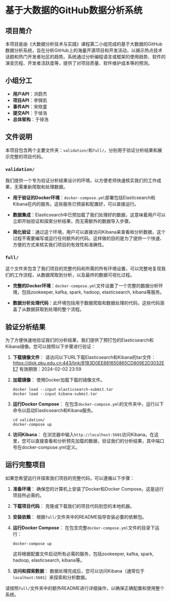 # 基于大数据的GitHub数据分析系统

## 项目简介
本项目是由《大数据分析技术与实践》课程第二小组完成的基于大数据的GitHub数据分析系统，旨在分析GitHub上的海量开源项目和开发活动，以揭示热点技术话题和热门开发者社区的趋势。系统通过分析编程语言或框架的使用趋势、软件的演变历程、开发者活跃度等，提供了对项目质量、软件维护成本等的预测。

## 小组分工
- **用户API**：洪蔚杰
- **项目API**：李锦凯
- **事件API**：宋晓童
- **提交API**：于倬浩
- **总体架构**：于倬浩

## 文件说明

本项目包含两个主要文件夹：`validation/`和`full/`，分别用于验证分析结果和展示完整的项目代码。

### `validation/`
我们提供一个专为验证分析结果设计的环境，以方便老师快速核实我们的工作成果，无需重新爬取和处理数据。

- **用于验证的Docker环境**：`docker-compose.yml`部署包括Elasticsearch和Kibana在内的服务。这些服务已预装和配置好，可以直接运行。

- **数据集成**：Elasticsearch中已预加载了我们处理好的数据，这意味着用户可以立即开始验证和探索分析结果，而无需额外的数据导入步骤。

- **简化验证**：通过这个环境，用户可以直接访问Kibana来查看和分析数据，这个过程不需要编写或运行任何额外的代码。这样做的目的是为了提供一个快速、方便的方式来核实我们项目的有效性和准确性。

### `full/`
这个文件夹包含了我们项目的完整代码和所需的所有环境设置，可以完整地复现我们的工作流程，从数据爬取到分析，以及最终的数据可视化过程。

- **完整的Docker环境**：`docker-compose.yml`文件设置了一个完整的数据分析环境，包括zookeeper, kafka, spark, hadoop, elasticsearch, kibana等服务。

- **数据分析处理代码**：此环境包括用于数据爬取和数据处理的代码，这些代码涵盖了从数据获取到处理的整个流程。


## 验证分析结果

为了方便快速地验证我们的分析结果，我们提供了预打包的Elasticsearch和Kibana镜像。您可以按照以下步骤进行验证：

1. **下载镜像文件**：
   请访问以下URL下载Elasticsearch和Kibana的tar文件：
   https://disk.pku.edu.cn:443/link/B1B3D0EE881650865CD809E2D3032EE7 有效期限：2024-02-02 23:59

2. **加载镜像**：
   使用Docker加载下载的镜像文件。
   ```shell
   docker load --input elasticsearch-submit.tar
   docker load --input kibana-submit.tar
   ```

3. **运行Docker Compose**：
   在包含`docker-compose.yml`的文件夹中，运行以下命令以启动Elasticsearch和Kibana服务。
   ```shell
   cd validation/
   docker-compose up
   ```

4. **访问Kibana**：
   在浏览器中输入`http://localhost:5601`访问Kibana。在这里，您可以直接查看和分析预先加载的数据，验证我们的分析结果，其中端口号在docker-compose.yml定义。


## 运行完整项目

如果您希望运行并探索我们项目的完整代码，可以遵循以下步骤：

1. **准备环境**：
   确保您的计算机上安装了Docker和Docker Compose。这是运行项目所必需的。

2. **下载项目代码**：
   克隆或下载我们的项目代码到您的本地机器。

3. **安装依赖**：
   根据`full/`文件夹中的README指导安装必要的依赖包。

4. **运行Docker Compose**：
   在包含完整`docker-compose.yml`文件的目录下运行：
   ```shell
   docker-compose up
   ```
   这将根据配置文件启动所有必需的服务，包括zookeeper, kafka, spark, hadoop, elasticsearch, kibana等。

5. **访问和探索数据**：
   数据处理完成后，您可以访问Kibana（通常位于`localhost:5601`）来探索和分析数据。

请按照`full/`文件夹中的额外README进行详细操作，以确保正确配置和使用整个系统。
